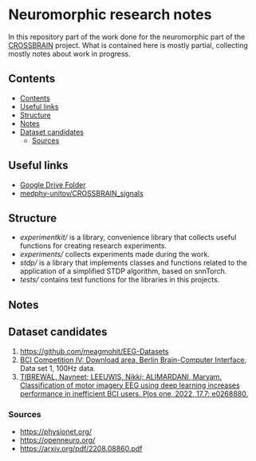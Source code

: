 # Neuromorphic research notes

In this repository part of the work done for the neuromorphic part of the [CROSSBRAIN](https://crossbrain.eu/) project.
What is contained here is mostly partial, collecting mostly notes about work in progress.

## Contents

- [Contents](#contents)
- [Useful links](#useful-links)
- [Structure](#structure)
- [Notes](#notes)
- [Dataset candidates](#dataset-candidates)
  - [Sources](#sources)

## Useful links

- [Google Drive Folder](https://drive.google.com/drive/folders/1mg8L234w0UKHV8RTb_CtaCxzJC0KfjkW)
- [medphy-unitov/CROSSBRAIN_signals](https://github.com/medphy-unitov/CROSSBRAIN_signals)

## Structure

- *experimentkit/* is a library, convenience library that collects useful functions for creating research experiments.
- *experiments/* collects experiments made during the work.
- *stdp/* is a library that implements classes and functions related to the application of a simplified STDP algorithm, based on snnTorch.
- *tests/* contains test functions for the libraries in this projects.

## Notes

## Dataset candidates

1. https://github.com/meagmohit/EEG-Datasets
2. [BCI Competition IV: Download area, Berlin Brain-Computer Interface](https://www.bbci.de/competition/iv/download/index.html?agree=yes&submit=Submit), Data set 1, 100Hz data. 
3. [TIBREWAL, Navneet; LEEUWIS, Nikki; ALIMARDANI, Maryam. Classification of motor imagery EEG using deep learning increases performance in inefficient BCI users. Plos one, 2022, 17.7: e0268880.](https://journals.plos.org/plosone/article?id=10.1371/journal.pone.0268880)

### Sources

* https://physionet.org/
* https://openneuro.org/
* https://arxiv.org/pdf/2208.08860.pdf
